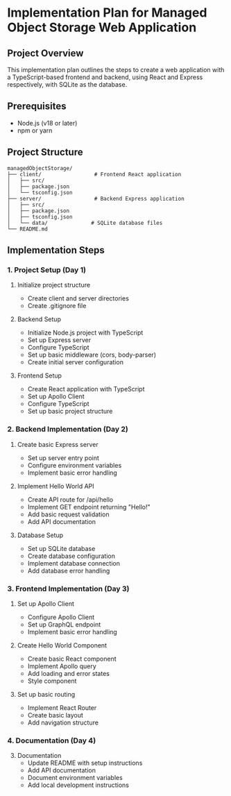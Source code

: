 # Implementation Plan for Managed Object Storage Web Application

## Project Overview

This implementation plan outlines the steps to create a web application with a TypeScript-based frontend and backend, using React and Express respectively, with SQLite as the database.

## Prerequisites

- Node.js (v18 or later)
- npm or yarn

## Project Structure

```
managedObjectStorage/
├── client/                 # Frontend React application
│   ├── src/
│   ├── package.json
│   └── tsconfig.json
├── server/                 # Backend Express application
│   ├── src/
│   ├── package.json
│   ├── tsconfig.json
│   └── data/              # SQLite database files
└── README.md
```

## Implementation Steps

### 1. Project Setup (Day 1)

1. Initialize project structure

   - Create client and server directories
   - Create .gitignore file

2. Backend Setup

   - Initialize Node.js project with TypeScript
   - Set up Express server
   - Configure TypeScript
   - Set up basic middleware (cors, body-parser)
   - Create initial server configuration

3. Frontend Setup
   - Create React application with TypeScript
   - Set up Apollo Client
   - Configure TypeScript
   - Set up basic project structure

### 2. Backend Implementation (Day 2)

1. Create basic Express server

   - Set up server entry point
   - Configure environment variables
   - Implement basic error handling

2. Implement Hello World API

   - Create API route for /api/hello
   - Implement GET endpoint returning "Hello!"
   - Add basic request validation
   - Add API documentation

3. Database Setup
   - Set up SQLite database
   - Create database configuration
   - Implement database connection
   - Add database error handling

### 3. Frontend Implementation (Day 3)

1. Set up Apollo Client

   - Configure Apollo Client
   - Set up GraphQL endpoint
   - Implement basic error handling

2. Create Hello World Component

   - Create basic React component
   - Implement Apollo query
   - Add loading and error states
   - Style component

3. Set up basic routing
   - Implement React Router
   - Create basic layout
   - Add navigation structure

### 4. Documentation (Day 4)

3. Documentation
   - Update README with setup instructions
   - Add API documentation
   - Document environment variables
   - Add local development instructions
